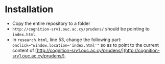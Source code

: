 # Installation
* Copy the entire repository to a folder
* `http://cognition-srv1.ouc.ac.cy/prudens/` should be pointing to `index.html`.
* In `research.html`, line 53, change the following part: `onclick="window.location='index.html'"` so as to point to 
the current content of [http://cognition-srv1.ouc.ac.cy/prudens/](http://cognition-srv1.ouc.ac.cy/prudens/).